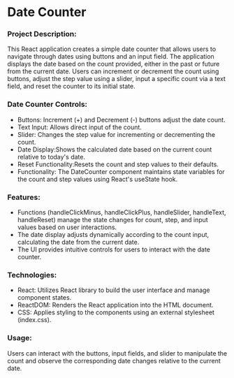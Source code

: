 # Date Counter

### Project Description:

This React application creates a simple date counter that allows users to navigate through dates using buttons and an input field. The application displays the date based on the count provided, either in the past or future from the current date. Users can increment or decrement the count using buttons, adjust the step value using a slider, input a specific count via a text field, and reset the counter to its initial state.

### Date Counter Controls:

- Buttons: Increment (+) and Decrement (-) buttons adjust the date count.
- Text Input: Allows direct input of the count.
- Slider: Changes the step value for incrementing or decrementing the count.
- Date Display:Shows the calculated date based on the current count relative to today's date.
- Reset Functionality:Resets the count and step values to their defaults.
- Functionality: The DateCounter component maintains state variables for the count and step values using React's useState hook.

### Features:

- Functions (handleClickMinus, handleClickPlus, handleSlider, handleText, handleReset) manage the state changes for count, step, and input values based on user interactions.
- The date display adjusts dynamically according to the count input, calculating the date from the current date.
- The UI provides intuitive controls for users to interact with the date counter.

### Technologies:

- React: Utilizes React library to build the user interface and manage component states.
- ReactDOM: Renders the React application into the HTML document.
- CSS: Applies styling to the components using an external stylesheet (index.css).

### Usage:

Users can interact with the buttons, input fields, and slider to manipulate the count and observe the corresponding date changes relative to the current date.
